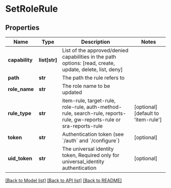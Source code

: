 # SetRoleRule

## Properties
Name | Type | Description | Notes
------------ | ------------- | ------------- | -------------
**capability** | **list[str]** | List of the approved/denied capabilities in the path options: [read, create, update, delete, list, deny] | 
**path** | **str** | The path the rule refers to | 
**role_name** | **str** | The role name to be updated | 
**rule_type** | **str** | item-rule, target-rule, role-rule, auth-method-rule, search-rule, reports-rule, gw-reports-rule or sra-reports-rule | [optional] [default to 'item-rule']
**token** | **str** | Authentication token (see &#x60;/auth&#x60; and &#x60;/configure&#x60;) | [optional] 
**uid_token** | **str** | The universal identity token, Required only for universal_identity authentication | [optional] 

[[Back to Model list]](../README.md#documentation-for-models) [[Back to API list]](../README.md#documentation-for-api-endpoints) [[Back to README]](../README.md)



